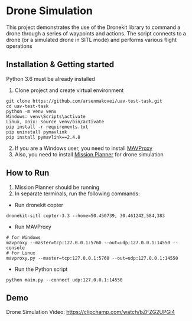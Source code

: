 # Drone Simulation

This project demonstrates the use of the Dronekit library 
to command a drone through a series of waypoints and actions. 
The script connects to a drone (or a simulated drone in SITL mode) 
and performs various flight operations

## Installation & Getting started

Python 3.6 must be already installed

1. Clone project and create virtual environment

```shell
git clone https://github.com/arsenmakovei/uav-test-task.git
cd uav-test-task
python -m venv venv
Windows: venv\Scripts\activate
Linux, Unix: source venv/bin/activate
pip install -r requirements.txt
pip uninstall pymavlink
pip install pymavlink==2.4.8
```

2. If you are a Windows user, you need to install 
[MAVProxy](https://ardupilot.org/mavproxy/docs/getting_started/download_and_installation.html)
3. Also, you need to install 
[Mission Planner](https://ardupilot.org/planner/docs/mission-planner-installation.html) 
for drone simulation

## How to Run

1. Mission Planner should be running
2. In separate terminals, run the following commands:

- Run dronekit copter
```shell
dronekit-sitl copter-3.3 --home=50.450739, 30.461242,584,383
```

- Run MAVProxy
```shell
# for Windows
mavproxy --master=tcp:127.0.0.1:5760 --out=udp:127.0.0.1:14550 --console
# for Linux
mavproxy.py --master=tcp:127.0.0.1:5760 --out=udp:127.0.0.1:14550
```

- Run the Python script
```shell
python main.py --connect udp:127.0.0.1:14550  
```

## Demo

Drone Simulation Video: https://clipchamp.com/watch/bZFZG2UPGi4
